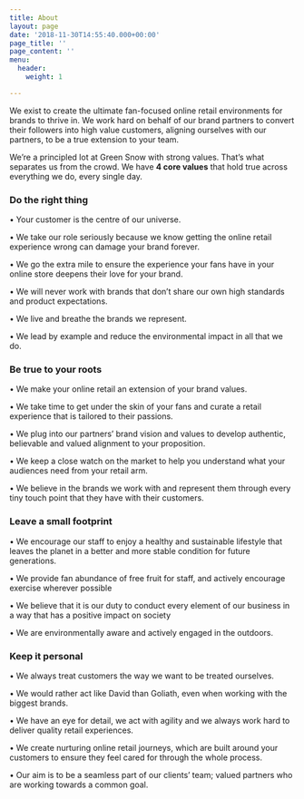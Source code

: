 ```yaml
---
title: About
layout: page
date: '2018-11-30T14:55:40.000+00:00'
page_title: ''
page_content: ''
menu:
  header:
    weight: 1

---
```

We exist to create the ultimate fan-focused online retail environments for brands to thrive in. We work hard on behalf of our brand partners to convert their followers into high value customers, aligning ourselves with our partners, to be a true extension to your team.

We’re a principled lot at Green Snow with strong values. That’s what separates us from the crowd. We have **4 core values** that hold true across everything we do, every single day.

### **Do the right thing**

• Your customer is the centre of our universe.

• We take our role seriously because we know getting the online retail experience wrong can damage your brand forever.

• We go the extra mile to ensure the experience your fans have in your online store deepens their love for your brand.

• We will never work with brands that don’t share our own high standards and product expectations.

• We live and breathe the brands we represent.

• We lead by example and reduce the environmental impact in all that we do.

### **Be true to your roots**

• We make your online retail an extension of your brand values.

• We take time to get under the skin of your fans and curate a retail experience that is tailored to their passions.

• We plug into our partners’ brand vision and values to develop authentic, believable and valued alignment to your proposition.

• We keep a close watch on the market to help you understand what your audiences need from your retail arm.

• We believe in the brands we work with and represent them through every tiny touch point that they have with their customers.

### **Leave a small footprint**

• We encourage our staff to enjoy a healthy and sustainable lifestyle that leaves the planet in a better and more stable condition for future generations.

• We provide fan abundance of free fruit for staff, and actively encourage exercise wherever possible

• We believe that it is our duty to conduct every element of our business in a way that has a positive impact on society 

• We are environmentally aware and actively engaged in the outdoors.

### **Keep it personal**

• We always treat customers the way we want to be treated ourselves.

• We would rather act like David than Goliath, even when working with the biggest brands.

• We have an eye for detail, we act with agility and we always work hard to deliver quality retail experiences.

• We create nurturing online retail journeys, which are built around your customers to ensure they feel cared for through the whole process.

• Our aim is to be a seamless part of our clients’ team; valued partners who are working towards a common goal.